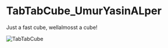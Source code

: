 # TabTabCube_UmurYasinALper
Just a fast cube, wellalmosst a cube!

![TabTabCube](https://user-images.githubusercontent.com/52819477/147532873-2e793970-d80a-43ab-bdf0-6ce6a8bdc7bd.png)
